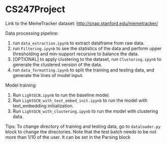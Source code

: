 # CS247Project
Link to the MemeTracker dataset:
http://snap.stanford.edu/memetracker/

Data processing pipeline: 
1. run `data_extraction.ipynb` to extract dataframe from raw data. 
2. run `Filtering.ipynb` to see the statistics of the data and perform upper thresholding and min-support recursive to balance the data. 
3. [OPTIONAL] to apply clustering to the dataset, run `Clustering.ipynb` to generate the clustered version of the data. 
4. run `data_formatting.ipynb` to split the training and testing data, and generate the lines of model input. 


Model training: 
1. Run `LightGCN.ipynb` to run the baseline model. 
2. Run `LightGCN_with_text_embed_init.ipynb` to run the model with text_embedding initialization. 
3. Run `LightGCN_with_clustering.ipynb` to run the model with clustering data. 

Tips: 
To change directory of training and testing data, go to `dataloader.py` block to change the directories. 
Note that the test batch needs to be not more than 1/10 of the user. It can be set in the Parsing block
